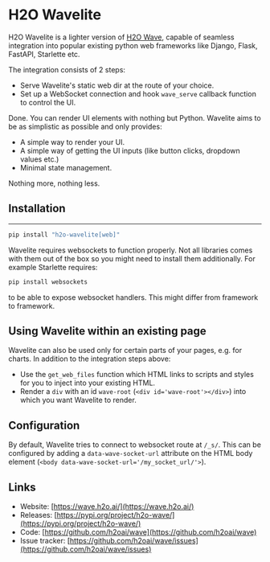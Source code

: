 # H2O Wavelite

H2O Wavelite is a lighter version of [H2O Wave](https://wave.h2o.ai/), capable of seamless integration into popular existing python web frameworks like Django, Flask, FastAPI, Starlette etc.

The integration consists of 2 steps:

* Serve Wavelite's static web dir at the route of your choice.
* Set up a WebSocket connection and hook `wave_serve` callback function to control the UI.

Done. You can render UI elements with nothing but Python. Wavelite aims to be as simplistic as possible and only provides:

* A simple way to render your UI.
* A simple way of getting the UI inputs (like button clicks, dropdown values etc.)
* Minimal state management.

Nothing more, nothing less.

## Installation

----------

```bash
pip install "h2o-wavelite[web]"
```

Wavelite requires websockets to function properly. Not all libraries comes with them out of the box so you might need to install them additionally. For example Starlette requires:

```bash
pip install websockets
```

to be able to expose websocket handlers. This might differ from framework to framework.

## Using Wavelite within an existing page

Wavelite can also be used only for certain parts of your pages, e.g. for charts. In addition to the integration steps above:

* Use the `get_web_files` function which HTML links to scripts and styles for you to inject into your existing HTML.
* Render a `div` with an id `wave-root` (`<div id='wave-root'></div>`) into which you want Wavelite to render.

## Configuration

By default, Wavelite tries to connect to websocket route at `/_s/`. This can be configured by adding a `data-wave-socket-url` attribute on the HTML body element (`<body data-wave-socket-url='/my_socket_url/'>`).

## Links

* Website: [https://wave.h2o.ai/](https://wave.h2o.ai/)
* Releases: [https://pypi.org/project/h2o-wave/](https://pypi.org/project/h2o-wave/)
* Code: [https://github.com/h2oai/wave](https://github.com/h2oai/wave)
* Issue tracker: [https://github.com/h2oai/wave/issues](https://github.com/h2oai/wave/issues)
